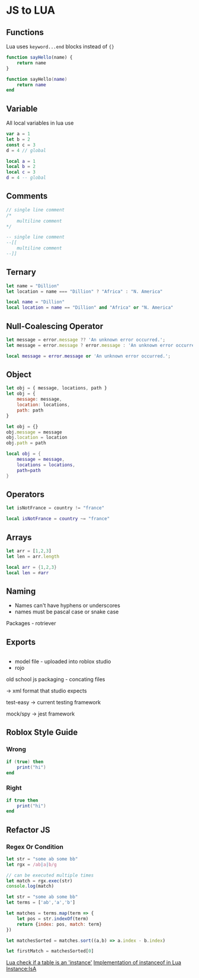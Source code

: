 # JS to LUA

## Functions

Lua uses `keyword...end` blocks instead of `{}`

```js
function sayHello(name) {
    return name
}
```

```lua
function sayHello(name)
    return name
end
```


## Variable

All local variables in lua use

```js
var a = 1
let b = 2
const c = 3
d = 4 // global
```

```lua
local a = 1
local b = 2
local c = 3
d = 4 -- global
```

## Comments

```js
// single line comment
/*
    multiline comment
*/
```


```lua
-- single line comment
--[[
    multiline comment
--]]
```


## Ternary

```js
let name = "Dillion"
let location = name === "Dillion" ? "Africa" : "N. America"
```

```lua
local name = "Dillion"
local location = name == "Dillion" and "Africa" or "N. America"
```


## Null-Coalescing Operator

```js
let message = error.message ?? 'An unknown error occurred.';
let message = error.message ? error.message : 'An unknown error occurred.';
```

```lua
local message = error.message or 'An unknown error occurred.';
```


## Object

```js
let obj = { message, locations, path }
let obj = {
    message: message,
    location: locations,
    path: path
}

let obj = {}
obj.message = message
obj.location = location
obj.path = path
```

```lua
local obj = {
    message = message,
    locations = locations,
    path=path
}
```

## Operators

```js
let isNotFrance = country != "france"
```

```lua
local isNotFrance = country ~= "france"
```


## Arrays

```js
let arr = [1,2,3]
let len = arr.length
```

```lua
local arr = {1,2,3}
local len = #arr
```

## Naming

* Names can't have hyphens or underscores
* names must be pascal case or snake case


Packages - rotriever


## Exports

```js
```


* model file - uploaded into roblox studio
* rojo



old school js packaging - concating files

-> xml format that studio expects



test-easy -> current testing framework

mock/spy -> jest framework





## Roblox Style Guide

### Wrong

```lua
if (true) then
    print("hi")
end
```

### Right

```lua
if true then
    print("hi")
end
```





## Refactor JS

### Regex Or Condition

```js
let str = "some ab some bb"
let rgx = /ab|a|b/g

// can be executed multiple times
let match = rgx.exec(str)
console.log(match)
```

```js
let str = "some ab some bb"
let terms = ['ab','a','b']

let matches = terms.map(term => {
    let pos = str.indexOf(term)
    return {index: pos, match: term}
})

let matchesSorted = matches.sort((a,b) => a.index - b.index)

let firstMatch = matchesSorted[0]
```


[Lua check if a table is an 'instance'](https://stackoverflow.com/q/45192939/1366033)
[Implementation of instanceof in Lua](https://gist.github.com/paulcuth/1270733)
[Instance:IsA](https://developer.roblox.com/en-us/api-reference/function/Instance/IsA)

